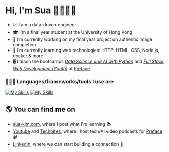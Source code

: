 # Hi, I'm Sua 🙋🏻‍♀️👋

- 📈 I am a data-driven engineer
-  🎓 I'm a final year student at the University of Hong Kong
- 🌌 I’m currently working on my final year project on authentic image completion
- 🌱 I’m currently learning web technologies: HTTP, HTML, CSS, Node.js, docker & more
- 🖥️ I teach the bootcamps <i><a href="https://www.preface.ai/adult-programs/data-science-with-python/">Data Science and AI with Python</a></i> and <i><a href="https://www.preface.ai/one-to-one/kid-full-stack/">Full Stack Web Development (Youth)</a></i>  at <a href="https://www.preface.ai/">Preface</a>

### 👩🏻‍💻 Languages/frameworks/tools I use are 
[![My Skills](https://skillicons.dev/icons?i=py,pytorch,sklearn,tensorflow,opencv,r,postgres,mysql)]()
[![My Skills](https://skillicons.dev/icons?i=aws,kafka,mongodb,js,docker,kubernetes,git,github,linux)]()

## 🌎 You can find me on 

- <a href="www.sua-kim.com">sua-kim.com</a>, where I post what I'm learning 📚
- <a href="https://www.youtube.com/@prefaceai/videos">Youtube</a> and <a href="https://app.preface.ai/techbites">Techbites</a>, where I host tech/AI video podcasts for <a href="https://www.preface.ai/">Preface</a> 📹
- <a href="https://www.linkedin.com/in/sooahkim1/">LinkedIn</a>, where we can start building a connection 🤝
<!--
**alexsuakim/alexsuakim** is a ✨ _special_ ✨ repository because its `README.md` (this file) appears on your GitHub profile.

Here are some ideas to get you started:

- 🔭 I’m currently working on ...
- 🌱 I’m currently learning ...
- 👯 I’m looking to collaborate on ...
- 🤔 I’m looking for help with ...
- 💬 Ask me about ...
- 📫 How to reach me: ...
- 😄 Pronouns: ...
- ⚡ Fun fact: ...
-->
